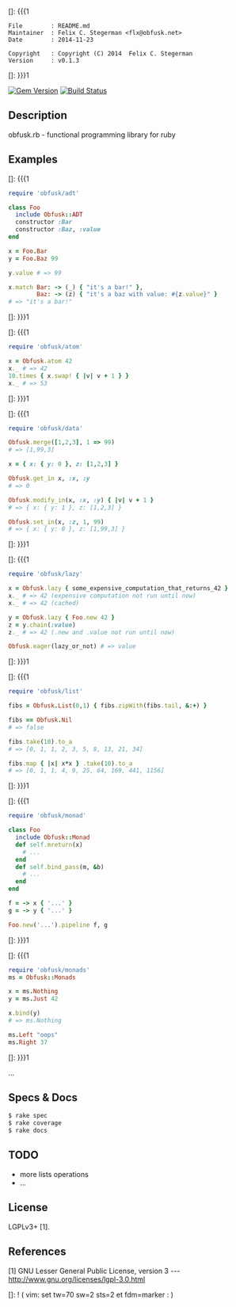 []: {{{1

    File        : README.md
    Maintainer  : Felix C. Stegerman <flx@obfusk.net>
    Date        : 2014-11-23

    Copyright   : Copyright (C) 2014  Felix C. Stegerman
    Version     : v0.1.3

[]: }}}1

[![Gem Version](https://badge.fury.io/rb/obfusk.png)](https://badge.fury.io/rb/obfusk)
[![Build Status](https://travis-ci.org/obfusk/obfusk.rb.png)](https://travis-ci.org/obfusk/obfusk.rb)

## Description

  obfusk.rb - functional programming library for ruby

## Examples

[]: {{{1

```ruby
require 'obfusk/adt'

class Foo
  include Obfusk::ADT
  constructor :Bar
  constructor :Baz, :value
end

x = Foo.Bar
y = Foo.Baz 99

y.value # => 99

x.match Bar: -> (_) { "it's a bar!" },
        Baz: -> (z) { "it's a baz with value: #{z.value}" }
# => "it's a bar!"
```

[]: }}}1

[]: {{{1

```ruby
require 'obfusk/atom'

x = Obfusk.atom 42
x._ # => 42
10.times { x.swap! { |v| v + 1 } }
x._ # => 53
```

[]: }}}1

[]: {{{1

```ruby
require 'obfusk/data'

Obfusk.merge([1,2,3], 1 => 99)
# => [1,99,3]

x = { x: { y: 0 }, z: [1,2,3] }

Obfusk.get_in x, :x, :y
# => 0

Obfusk.modify_in(x, :x, :y) { |v| v + 1 }
# => { x: { y: 1 }, z: [1,2,3] }

Obfusk.set_in(x, :z, 1, 99)
# => { x: { y: 0 }, z: [1,99,3] }
```

[]: }}}1

[]: {{{1

```ruby
require 'obfusk/lazy'

x = Obfusk.lazy { some_expensive_computation_that_returns_42 }
x._ # => 42 (expensive computation not run until now)
x._ # => 42 (cached)

y = Obfusk.lazy { Foo.new 42 }
z = y.chain(:value)
z._ # => 42 (.new and .value not run until now)

Obfusk.eager(lazy_or_not) # => value
```

[]: }}}1

[]: {{{1

```ruby
require 'obfusk/list'

fibs = Obfusk.List(0,1) { fibs.zipWith(fibs.tail, &:+) }

fibs == Obfusk.Nil
# => false

fibs.take(10).to_a
# => [0, 1, 1, 2, 3, 5, 8, 13, 21, 34]

fibs.map { |x| x*x } .take(10).to_a
# => [0, 1, 1, 4, 9, 25, 64, 169, 441, 1156]
```

[]: }}}1

[]: {{{1

```ruby
require 'obfusk/monad'

class Foo
  include Obfusk::Monad
  def self.mreturn(x)
    # ...
  end
  def self.bind_pass(m, &b)
    # ...
  end
end

f = -> x { '...' }
g = -> y { '...' }

Foo.new('...').pipeline f, g
```

[]: }}}1

[]: {{{1

```ruby
require 'obfusk/monads'
ms = Obfusk::Monads

x = ms.Nothing
y = ms.Just 42

x.bind(y)
# => ms.Nothing

ms.Left "oops"
ms.Right 37
```

[]: }}}1

...

## Specs & Docs

```bash
$ rake spec
$ rake coverage
$ rake docs
```

## TODO

  * more lists operations
  * ...

<!--
https://clojure.github.io/clojure/#clojure.core
http://hackage.haskell.org/package/base-4.7.0.0/docs/Prelude.html
http://obfusk.org/obfusk.coffee
-->

## License

  LGPLv3+ [1].

## References

  [1] GNU Lesser General Public License, version 3
  --- http://www.gnu.org/licenses/lgpl-3.0.html

[]: ! ( vim: set tw=70 sw=2 sts=2 et fdm=marker : )
